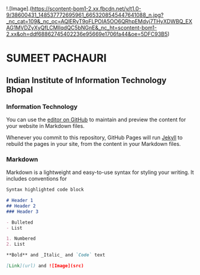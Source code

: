 !.[Image].(https://scontent-bom1-2.xx.fbcdn.net/v/t1.0-9/38600431_148537772695961_6653208545447641088_n.jpg?_nc_cat=109&_nc_oc=AQlERyT9oFLPOIA5OO6QRhpEMdvj7THyXDWBQ_EXAG1MVDZyXyQfLCMIlqdQC5bNGnE&_nc_ht=scontent-bom1-2.xx&oh=ddf68862745402236e95669e1706fa44&oe=5DFC93B5)
# SUMEET PACHAURI
## Indian Institute of Information Technology Bhopal
### Information Technology

You can use the [editor on GitHub](https://github.com/sumeet-4275/sumeet-4275.github.io/edit/master/README.md) to maintain and preview the content for your website in Markdown files.

Whenever you commit to this repository, GitHub Pages will run [Jekyll](https://jekyllrb.com/) to rebuild the pages in your site, from the content in your Markdown files.

### Markdown

Markdown is a lightweight and easy-to-use syntax for styling your writing. It includes conventions for

```markdown
Syntax highlighted code block

# Header 1
## Header 2
### Header 3

- Bulleted
- List

1. Numbered
2. List

**Bold** and _Italic_ and `Code` text

[Link](url) and ![Image](src)
```
